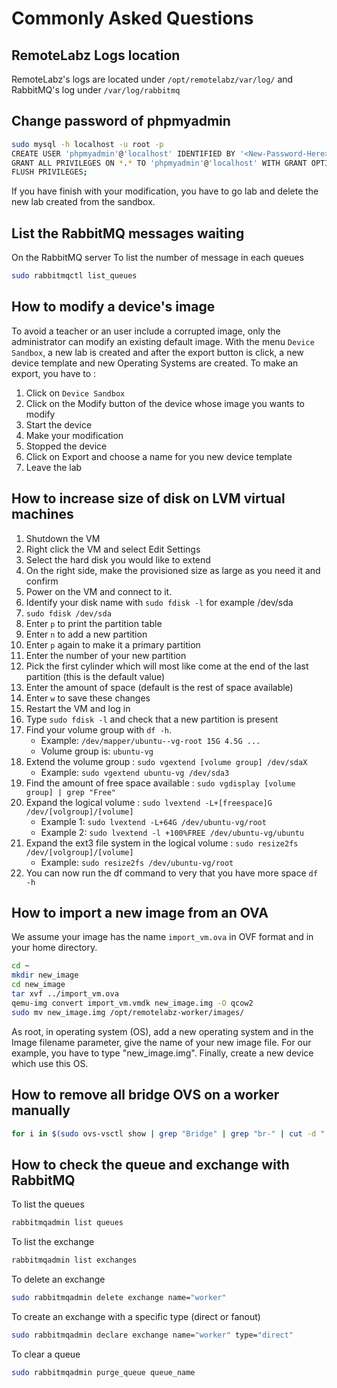 # Commonly Asked Questions

## RemoteLabz Logs location 

RemoteLabz's logs are located under `/opt/remotelabz/var/log/` and RabbitMQ's log under `/var/log/rabbitmq`

## Change password of phpmyadmin
```bash
sudo mysql -h localhost -u root -p
CREATE USER 'phpmyadmin'@'localhost' IDENTIFIED BY '<New-Password-Here>';
GRANT ALL PRIVILEGES ON *.* TO 'phpmyadmin'@'localhost' WITH GRANT OPTION;
FLUSH PRIVILEGES;
```
If you have finish with your modification, you have to go lab and delete the new lab created from the sandbox.

## List the RabbitMQ messages waiting
On the RabbitMQ server
To list the number of message in each queues
```bash
sudo rabbitmqctl list_queues
```

## How to modify a device's image
To avoid a teacher or an user include a corrupted image, only the administrator can modify an existing default image. With the menu `Device Sandbox`, a new lab is created and after the export button is click, a new device template and new Operating Systems are created. To make an export, you have to :

1. Click on `Device Sandbox`
2. Click on the Modify button of the device whose image you wants to modify
3. Start the device
4. Make your modification
5. Stopped the device
6. Click on Export and choose a name for you new device template
7. Leave the lab

## How to increase size of disk on LVM virtual machines
1. Shutdown the VM
2. Right click the VM and select Edit Settings
3. Select the hard disk you would like to extend
4. On the right side, make the provisioned size as large as you need it and confirm
5. Power on the VM and connect to it.
6. Identify your disk name with `sudo fdisk -l` for example /dev/sda
7. `sudo fdisk /dev/sda`
8. Enter `p` to print the partition table
9. Enter `n` to add a new partition
10. Enter `p` again to make it a primary partition
11. Enter the number of your new partition
12. Pick the first cylinder which will most like come at the end of the last partition (this is the default value)
13. Enter the amount of space (default is the rest of space available)
14. Enter `w` to save these changes
15. Restart the VM and log in
16. Type `sudo fdisk -l` and check that a new partition is present
17. Find your volume group with `df -h`.
    * Example: `/dev/mapper/ubuntu--vg-root 15G 4.5G ...`
    * Volume group is: `ubuntu-vg`
18. Extend the volume group : `sudo vgextend [volume group] /dev/sdaX`
    * Example: `sudo vgextend ubuntu-vg /dev/sda3`
19. Find the amount of free space available : `sudo vgdisplay [volume group] | grep "Free"`
20. Expand the logical volume : `sudo lvextend -L+[freespace]G /dev/[volgroup]/[volume]`
     * Example 1: `sudo lvextend -L+64G /dev/ubuntu-vg/root`
     * Example 2: `sudo lvextend -l +100%FREE /dev/ubuntu-vg/ubuntu`
21. Expand the ext3 file system in the logical volume : `sudo resize2fs /dev/[volgroup]/[volume]`
     * Example: `sudo resize2fs /dev/ubuntu-vg/root`
22. You can now run the df command to very that you have more space `df -h`

## How to import a new image from an OVA
We assume your image has the name `import_vm.ova` in OVF format and in your home directory.
```bash
cd ~
mkdir new_image
cd new_image
tar xvf ../import_vm.ova 
qemu-img convert import_vm.vmdk new_image.img -O qcow2
sudo mv new_image.img /opt/remotelabz-worker/images/
```
As root, in operating system (OS), add a new operating system and in the Image filename parameter, give the name of your new image file. For our example, you have to type "new_image.img". Finally, create a new device which use this OS.

## How to remove all bridge OVS on a worker manually
```bash
for i in $(sudo ovs-vsctl show | grep "Bridge" | grep "br-" | cut -d " " -f 6); do sudo ovs-vsctl del-br $i; done;
```

## How to check the queue and exchange with RabbitMQ
To list the queues
```bash
rabbitmqadmin list queues
```

To list the exchange
```bash
rabbitmqadmin list exchanges
```

To delete an exchange
```bash
sudo rabbitmqadmin delete exchange name="worker"
```

To create an exchange with a specific type (direct or fanout)
```bash
sudo rabbitmqadmin declare exchange name="worker" type="direct"
```

To clear a queue
```bash
sudo rabbitmqadmin purge_queue queue_name
```
